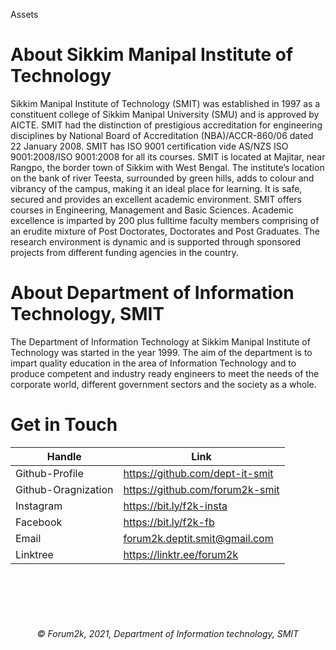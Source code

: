Assets

# About Sikkim Manipal Institute of Technology

Sikkim Manipal Institute of Technology (SMIT) was established in 1997 as a constituent college of Sikkim Manipal University (SMU) and is approved by AICTE. SMIT had the distinction of prestigious accreditation for engineering disciplines by National Board of Accreditation (NBA)/ACCR-860/06 dated 22 January 2008. SMIT has ISO 9001 certification vide AS/NZS ISO 9001:2008/ISO 9001:2008 for all its courses. SMIT is located at Majitar, near Rangpo, the border town of Sikkim with West Bengal. The institute’s location on the bank of river Teesta, surrounded by green hills, adds to colour and vibrancy of the campus, making it an ideal place for learning. It is safe, secured and provides an excellent academic environment. SMIT offers courses in Engineering, Management and Basic Sciences. Academic excellence is imparted by 200 plus fulltime faculty members comprising of an erudite mixture of Post Doctorates, Doctorates and Post Graduates. The research environment is dynamic and is supported through sponsored projects from different funding agencies in the country.

# About Department of Information Technology, SMIT

The Department of Information Technology at Sikkim Manipal Institute of Technology was started in the year 1999. The aim of the department is to impart quality education in the area of Information Technology and to produce competent and industry ready engineers to meet the needs of the corporate world, different government sectors and the society as a whole.

# Get in Touch

| Handle | Link |
| ----   | -----|
| Github-Profile | https://github.com/dept-it-smit |
| Github-Oragnization | https://github.com/forum2k-smit |
| Instagram | https://bit.ly/f2k-insta |
| Facebook | https://bit.ly/f2k-fb |
| Email | forum2k.deptit.smit@gmail.com |
| Linktree | https://linktr.ee/forum2k |


<br><br><br><br>
<center>

###### &copy; Forum2k, 2021, Department of Information technology, SMIT
</center>